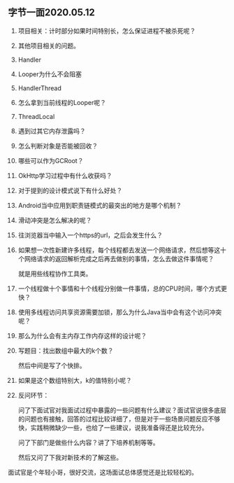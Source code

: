 ## 字节一面2020.05.12



1. 项目相关：计时部分如果时间特别长，怎么保证进程不被杀死呢？

2. 其他项目相关的问题。

3. Handler

4. Looper为什么不会阻塞

5. HandlerThread

6. 怎么拿到当前线程的Looper呢？

7. ThreadLocal

8. 遇到过其它内存泄露吗？

9. 怎么判断对象是否能被回收？

10. 哪些可以作为GCRoot？

11. OkHttp学习过程中有什么收获吗？

12. 对于提到的设计模式说下有什么好处？

13. Android当中应用到职责链模式的最突出的地方是哪个机制？

14. 滑动冲突是怎么解决的呢？

15. 往浏览器当中输入一个https的url，之后会发生什么？

16. 如果想一次性新建许多线程，每个线程都去发送一个网络请求，然后想等这十个网络请求的返回解析完成之后再去做别的事情，怎么去做这件事情呢？

    就是用些线程协作工具类。

17. 一个线程做十个事情和十个线程分别做一件事情，总的CPU时间，哪个方式更快？

18. 使用多线程访问共享资源需要加锁，那么为什么Java当中会有这个访问冲突呢？

19. 那么为什么会有主内存工作内存这样的设计呢？

20. 写题目：找出数组中最大的k个数？

    然后中间是写了个快排。

21. 如果是这个数组特别大，k的值特别小呢？

22. 反问环节：

    问了下面试官对我面试过程中暴露的一些问题有什么建议？面试官说很多底层的问题也有接触，回答的过程比较详细了，但是对于一些场景问题反应不够快，实践稍微缺少一些，也给了一些建议，说我准备得还是比较充分。

    问了下部门是做些什么内容？讲了下培养机制等等。

    然后又问了下我对新技术的了解这些。

面试官是个年轻小哥，很好交流，这场面试总体感觉还是比较轻松的。

